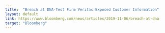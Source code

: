 ```yaml
---
title:  "Breach at DNA-Test Firm Veritas Exposed Customer Information"
layout: default
link: https://www.bloomberg.com/news/articles/2019-11-06/breach-at-dna-test-firm-veritas-exposed-customer-information
target: "Bloomberg"
---
```

